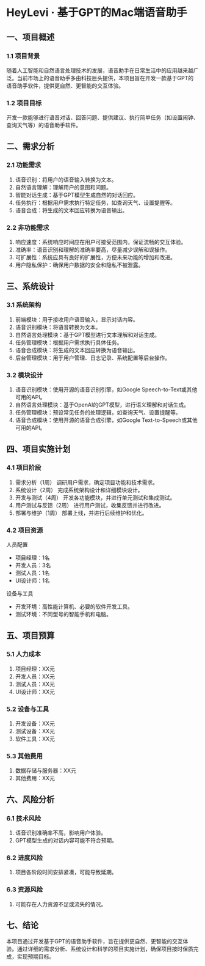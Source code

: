 # HeyLevi · 基于GPT的Mac端语音助手
## 一、项目概述
### 1.1 项目背景
随着人工智能和自然语言处理技术的发展，语音助手在日常生活中的应用越来越广泛。当前市场上的语音助手多由科技巨头提供，本项目旨在开发一款基于GPT的语音助手软件，提供更自然、更智能的交互体验。

### 1.2 项目目标
开发一款能够进行语音对话、回答问题、提供建议、执行简单任务（如设置闹钟、查询天气等）的语音助手软件。

## 二、需求分析
### 2.1 功能需求
1. 语音识别：将用户的语音输入转换为文本。  
2. 自然语言理解：理解用户的意图和问题。  
3. 智能对话生成：基于GPT模型生成自然的对话回应。  
4. 任务执行：根据用户需求执行特定任务，如查询天气、设置提醒等。  
5. 语音合成：将生成的文本回应转换为语音输出。  
### 2.2 非功能需求
1. 响应速度：系统响应时间应在用户可接受范围内，保证流畅的交互体验。  
2. 准确率：语音识别和理解的准确率要高，尽量减少误解和误操作。  
3. 可扩展性：系统应具有良好的扩展性，方便未来功能的增加和改进。  
4. 用户隐私保护：确保用户数据的安全和隐私不被泄露。  
## 三、系统设计
### 3.1 系统架构
1. 前端模块：用于接收用户语音输入，显示对话内容。  
2. 语音识别模块：将语音转换为文本。  
3. 自然语言处理模块：基于GPT模型进行文本理解和对话生成。
4. 任务管理模块：根据用户需求执行具体任务。  
5. 语音合成模块：将生成的文本回应转换为语音输出。  
6. 后台管理模块：用于用户管理、日志记录、系统配置等后台操作。
### 3.2 模块设计
1. 语音识别模块：使用开源的语音识别引擎，如Google Speech-to-Text或其他可用的API。   
2. 自然语言处理模块：基于OpenAI的GPT模型，进行语义理解和对话生成。
3. 任务管理模块：预设常见任务的处理逻辑，如查询天气、设置提醒等。
4. 语音合成模块：使用开源的语音合成引擎，如Google Text-to-Speech或其他可用的API。

## 四、项目实施计划
### 4.1 项目阶段
1. 需求分析（1周）
调研用户需求，确定项目功能和技术需求。
2. 系统设计（2周）
完成系统架构设计和详细模块设计。
3. 开发与测试（4周）
开发各功能模块，并进行单元测试和集成测试。
4. 用户测试与反馈（2周）
进行用户测试，收集反馈并进行改进。
5. 部署与维护（1周）
部署上线，并进行后续维护和优化。
### 4.2 项目资源
人员配置
* 项目经理：1名
* 开发人员：3名
* 测试人员：1名
* UI设计师：1名
  
设备与工具
* 开发环境：高性能计算机、必要的软件开发工具。
* 测试环境：不同型号的智能手机和电脑。
## 五、项目预算
### 5.1 人力成本
1. 项目经理：XX元
2. 开发人员：XX元
3. 测试人员：XX元
4. UI设计师：XX元
### 5.2 设备与工具
1. 开发设备：XX元
2. 测试设备：XX元
3. 软件工具：XX元
### 5.3 其他费用
1. 数据存储与服务器：XX元
2. 其他费用：XX元
## 六、风险分析
### 6.1 技术风险
1. 语音识别准确率不高，影响用户体验。
2. GPT模型生成的对话内容可能不符合预期。
### 6.2 进度风险
1. 项目各阶段时间安排紧凑，可能导致延期。
### 6.3 资源风险
1. 可能存在人力资源不足或流失的情况。
## 七、结论
本项目通过开发基于GPT的语音助手软件，旨在提供更自然、更智能的交互体验。通过详细的需求分析、系统设计和科学的项目实施计划，确保项目按时保质完成，实现预期目标。


